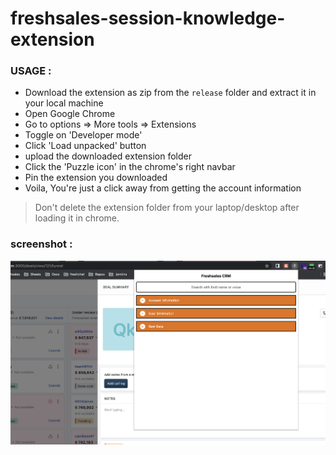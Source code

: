 # freshsales-session-knowledge-extension

### USAGE :

- Download the extension as zip from the `release` folder and extract it in your local machine
- Open Google Chrome
- Go to options => More tools => Extensions
- Toggle on 'Developer mode'
- Click 'Load unpacked' button
- upload the downloaded extension folder
- Click the 'Puzzle icon' in the chrome's right navbar
- Pin the extension you downloaded
- Voila, You're just a click away from getting the account information

> Don't delete the extension folder from your laptop/desktop after loading it in chrome.

### screenshot :

![alt text](./image/screenshot.png)
